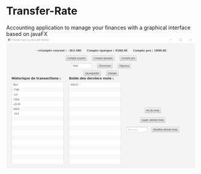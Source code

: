 # Transfer-Rate 
Accounting application to manage your finances with a graphical interface based on javaFX
![](https://github.com/matteovaccari/Transfer-Rate/blob/master/images/general.PNG)

